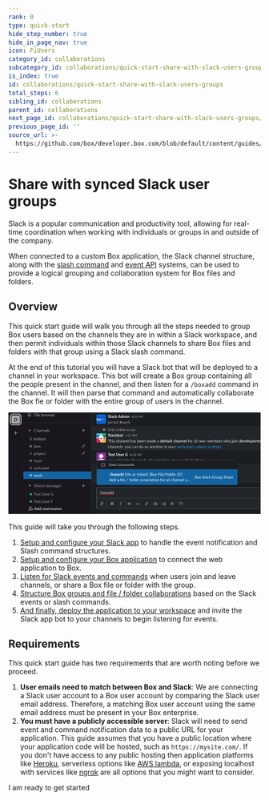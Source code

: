```yaml
---
rank: 0
type: quick-start
hide_step_number: true
hide_in_page_nav: true
icon: FiUsers
category_id: collaborations
subcategory_id: collaborations/quick-start-share-with-slack-users-groups
is_index: true
id: collaborations/quick-start-share-with-slack-users-groups
total_steps: 6
sibling_id: collaborations
parent_id: collaborations
next_page_id: collaborations/quick-start-share-with-slack-users-groups/configure-slack
previous_page_id: ''
source_url: >-
  https://github.com/box/developer.box.com/blob/default/content/guides/collaborations/quick-start-share-with-slack-users-groups/0-index.md
---
```

# Share with synced Slack user groups

Slack is a popular communication and productivity tool, allowing for real-time
coordination when working with individuals or groups in and outside of the
company.

When connected to a custom Box application, the Slack channel structure, along
with the [slash command][slack-slash-commands] and [event API][slack-event-api]
systems, can be used to provide a logical grouping and collaboration system for
Box files and folders.

## Overview

This quick start guide will walk you through all the steps needed to group Box
users based on the channels they are in within a Slack workspace, and then
permit individuals within those Slack channels to share Box files and folders
with that group using a Slack slash command.

At the end of this tutorial you will have a Slack bot that will be deployed to a
channel in your workspace. This bot will create a Box group containing all the
people present in the channel, and then listen for a `/boxadd` command in the
channel. It will then parse that command and automatically collaborate the Box
fie or folder with the entire group of users in the channel.

<ImageFrame noborder center shadow>

![/boxadd command in Slack](./img/slack_0_boxadd_command.png)

</ImageFrame>

This guide will take you through the following steps.

1. [Setup and configure your Slack app][step1] to handle the event notification
 and Slash command structures.
1. [Setup and configure your Box application][step2] to connect the web
 application to Box.
1. [Listen for Slack events and commands][step3] when users join and leave
 channels, or share a Box file or folder with the group.
1. [Structure Box groups and file / folder collaborations][step4] based on the
 Slack events or slash commands.
1. [And finally, deploy the application to your workspace][step5] and invite
 the Slack app bot to your channels to begin listening for events.

## Requirements

This quick start guide has two requirements that are worth noting before we proceed.

1. **User emails need to match between Box and Slack**: We are connecting
 a Slack user account to a Box user account by comparing the Slack user email
 address. Therefore, a matching Box user account using the same email address
 must be present in your Box enterprise.
1. **You must have a publicly accessible server**: Slack will need to send
 event and command notification data to a public URL for your application. This
 guide assumes that you have a public location where your application code will
 be hosted, such as `https://mysite.com/`. If you don't have access to any
 public hosting then application platforms like [Heroku][heroku], serverless
 options like [AWS lambda][aws-lambda], or exposing localhost with services like
 [ngrok][ngrok] are all options that you might want to consider.

<Next>

I am ready to get started

</Next>

[slack-slash-commands]: https://api.slack.com/apps/A0155185TT3/slash-commands
[slack-event-api]: https://api.slack.com/events-api
[step1]: g://collaborations/quick-start-share-with-slack-users-groups/configure-slack
[step2]: g://collaborations/quick-start-share-with-slack-users-groups/configure-box
[step3]: g://collaborations/quick-start-share-with-slack-users-groups/scaffold-application-code
[step4]: g://collaborations/quick-start-share-with-slack-users-groups/handle-slack-events
[step5]: g://collaborations/quick-start-share-with-slack-users-groups/connect-box-functions
[step6]: g://collaborations/quick-start-share-with-slack-users-groups/test-bot
[heroku]: https://heroku.com/
[aws-lambda]: https://aws.amazon.com/lambda/
[ngrok]: https://ngrok.com/